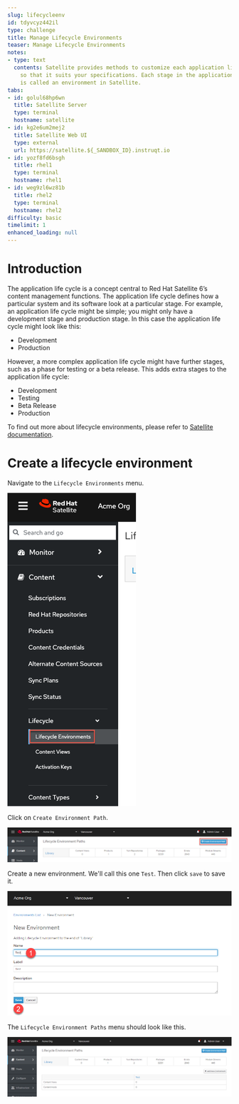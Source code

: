 ```yaml
---
slug: lifecycleenv
id: tdyvcyz442il
type: challenge
title: Manage Lifecycle Environments
teaser: Manage Lifecycle Environments
notes:
- type: text
  contents: Satellite provides methods to customize each application life cycle stage
    so that it suits your specifications. Each stage in the application life cycle
    is called an environment in Satellite.
tabs:
- id: golul68hp6wn
  title: Satellite Server
  type: terminal
  hostname: satellite
- id: kg2e6um2mej2
  title: Satellite Web UI
  type: external
  url: https://satellite.${_SANDBOX_ID}.instruqt.io
- id: yozf8fd6bsgh
  title: rhel1
  type: terminal
  hostname: rhel1
- id: weg9zl6wz81b
  title: rhel2
  type: terminal
  hostname: rhel2
difficulty: basic
timelimit: 1
enhanced_loading: null
---
```

Introduction
===

The application life cycle is a concept central to Red Hat Satellite 6’s content management functions. The application life cycle defines how a particular system and its software look at a particular stage. For example, an application life cycle might be simple; you might only have a development stage and production stage. In this case the application life cycle might look like this:

- Development
- Production

However, a more complex application life cycle might have further stages, such as a phase for testing or a beta release. This adds extra stages to the application life cycle:

- Development
- Testing
- Beta Release
- Production

To find out more about lifecycle environments, please refer to [Satellite documentation](https://access.redhat.com/documentation/fr-fr/red_hat_satellite/6.15/html/managing_content/managing_application_lifecycles_content-management).

Create a lifecycle environment
===
Navigate to the `Lifecycle Environments` menu.

![](../assets/lifecycle-environments.png)

Click on `Create Environment Path`.

![](../assets/createenvironment.png)

Create a new environment. We'll call this one `Test`. Then click `save` to save it.

![](../assets/newenvironment.png)

The `Lifecycle Environment Paths` menu should look like this.

![](../assets/envmenuresult.png)
